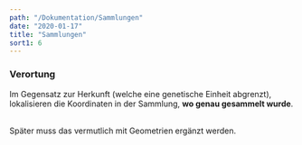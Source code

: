 ```yaml
---
path: "/Dokumentation/Sammlungen"
date: "2020-01-17"
title: "Sammlungen"
sort1: 6
---
```



### Verortung

Im Gegensatz zur Herkunft (welche eine genetische Einheit abgrenzt), lokalisieren die Koordinaten in der Sammlung, **wo genau gesammelt wurde**.<br/><br/>

Später muss das vermutlich mit Geometrien ergänzt werden.
